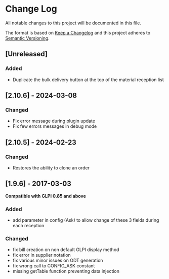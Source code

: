# Change Log

All notable changes to this project will be documented in this file.

The format is based on [Keep a Changelog](http://keepachangelog.com/)
and this project adheres to [Semantic Versioning](http://semver.org/).

## [Unreleased]

### Added

- Duplicate the bulk delivery button at the top of the material reception list

## [2.10.6] - 2024-03-08

### Changed

- Fix error message during plugin update
- Fix few errors messages in debug mode


## [2.10.5] - 2024-02-23

### Changed

- Restores the ability to clone an order


## [1.9.6] - 2017-03-03

**Compatible with GLPI 0.85 and above**

### Added

- add parameter in config (Ask) to allow change of these 3 fields during each reception

### Changed

- fix bill creation on non default GLPI display method
- fix error in supplier notation
- fix various minor issues on ODT generation
- fix wrong call to CONFIG_ASK constant
- missing getTable function preventing data injection
